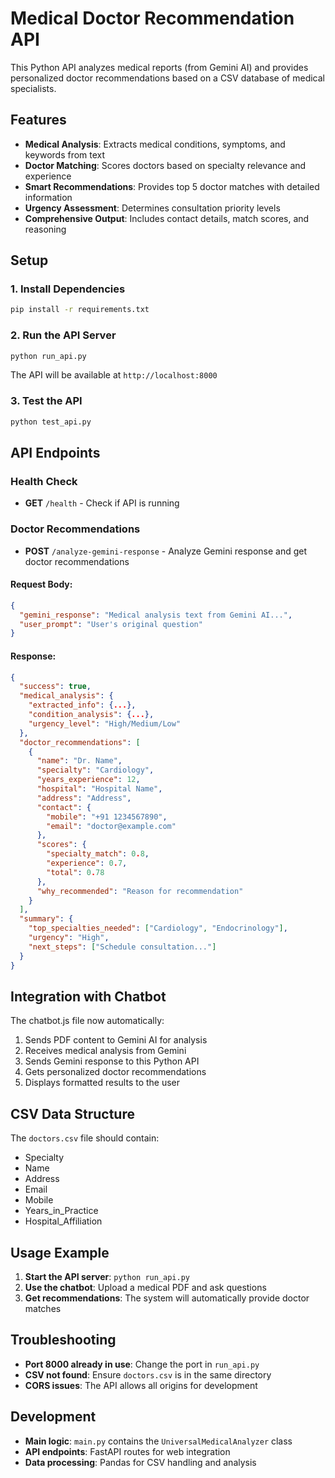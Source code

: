 # Medical Doctor Recommendation API

This Python API analyzes medical reports (from Gemini AI) and provides personalized doctor recommendations based on a CSV database of medical specialists.

## Features

- **Medical Analysis**: Extracts medical conditions, symptoms, and keywords from text
- **Doctor Matching**: Scores doctors based on specialty relevance and experience
- **Smart Recommendations**: Provides top 5 doctor matches with detailed information
- **Urgency Assessment**: Determines consultation priority levels
- **Comprehensive Output**: Includes contact details, match scores, and reasoning

## Setup

### 1. Install Dependencies
```bash
pip install -r requirements.txt
```

### 2. Run the API Server
```bash
python run_api.py
```

The API will be available at `http://localhost:8000`

### 3. Test the API
```bash
python test_api.py
```

## API Endpoints

### Health Check
- **GET** `/health` - Check if API is running

### Doctor Recommendations
- **POST** `/analyze-gemini-response` - Analyze Gemini response and get doctor recommendations

#### Request Body:
```json
{
  "gemini_response": "Medical analysis text from Gemini AI...",
  "user_prompt": "User's original question"
}
```

#### Response:
```json
{
  "success": true,
  "medical_analysis": {
    "extracted_info": {...},
    "condition_analysis": {...},
    "urgency_level": "High/Medium/Low"
  },
  "doctor_recommendations": [
    {
      "name": "Dr. Name",
      "specialty": "Cardiology",
      "years_experience": 12,
      "hospital": "Hospital Name",
      "address": "Address",
      "contact": {
        "mobile": "+91 1234567890",
        "email": "doctor@example.com"
      },
      "scores": {
        "specialty_match": 0.8,
        "experience": 0.7,
        "total": 0.78
      },
      "why_recommended": "Reason for recommendation"
    }
  ],
  "summary": {
    "top_specialties_needed": ["Cardiology", "Endocrinology"],
    "urgency": "High",
    "next_steps": ["Schedule consultation..."]
  }
}
```

## Integration with Chatbot

The chatbot.js file now automatically:
1. Sends PDF content to Gemini AI for analysis
2. Receives medical analysis from Gemini
3. Sends Gemini response to this Python API
4. Gets personalized doctor recommendations
5. Displays formatted results to the user

## CSV Data Structure

The `doctors.csv` file should contain:
- Specialty
- Name
- Address
- Email
- Mobile
- Years_in_Practice
- Hospital_Affiliation

## Usage Example

1. **Start the API server**: `python run_api.py`
2. **Use the chatbot**: Upload a medical PDF and ask questions
3. **Get recommendations**: The system will automatically provide doctor matches

## Troubleshooting

- **Port 8000 already in use**: Change the port in `run_api.py`
- **CSV not found**: Ensure `doctors.csv` is in the same directory
- **CORS issues**: The API allows all origins for development

## Development

- **Main logic**: `main.py` contains the `UniversalMedicalAnalyzer` class
- **API endpoints**: FastAPI routes for web integration
- **Data processing**: Pandas for CSV handling and analysis
